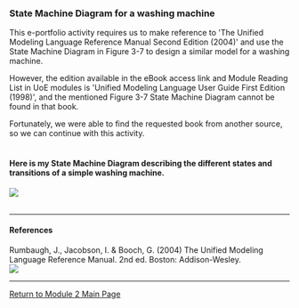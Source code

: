 ### State Machine Diagram for a washing machine

This e-portfolio activity requires us to make reference to 'The Unified Modeling Language Reference Manual Second Edition (2004)' and use the State Machine Diagram in Figure 3-7 to design a similar model for a washing machine. 

However, the edition available in the eBook access link and Module Reading List in UoE modules is 'Unified Modeling Language User Guide First Edition (1998)', and the mentioned Figure 3-7 State Machine Diagram cannot be found in that book. 

Fortunately, we were able to find the requested book from another source, so we can continue with this activity.
<br><br>

#### Here is my State Machine Diagram describing the different states and transitions of a simple washing machine.
<img src="https://helenhelene.github.io/eportfolio/images/WashingMach.jpg"/>
<br><br>

---

#### References
Rumbaugh, J., Jacobson, I. & Booch, G. (2004) The Unified Modeling Language Reference Manual. 2nd ed. Boston: Addison-Wesley.  
<img src="https://helenhelene.github.io/eportfolio/images/OOP_Unit03_Reference.jpg"/>

---

[Return to Module 2 Main Page](OOP.md)
